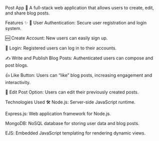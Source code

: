 Post App 📝
A full-stack web application that allows users to create, edit, and share blog posts.

Features ✨
🔐 User Authentication: Secure user registration and login system.

🆕 Create Account: New users can easily sign up.

🔑 Login: Registered users can log in to their accounts.

✍️ Write and Publish Blog Posts: Authenticated users can compose and post blogs.

👍 Like Button: Users can “like” blog posts, increasing engagement and interactivity.

📝 Edit Post Option: Users can edit their previously created posts.

Technologies Used 🛠️
Node.js: Server-side JavaScript runtime.

Express.js: Web application framework for Node.js.

MongoDB: NoSQL database for storing user data and blog posts.

EJS: Embedded JavaScript templating for rendering dynamic views.
